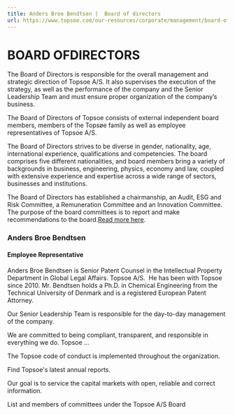 ```yaml
---
title: Anders Broe Bendtsen |  Board of directors
url: https://www.topsoe.com/our-resources/corporate/management/board-of-directors/anders-broe-bendtsen#main-content
---
```


# BOARD OFDIRECTORS

The Board of Directors is responsible for the overall management and strategic direction of Topsoe A/S. It also supervises the execution of the strategy, as well as the performance of the company and the Senior Leadership Team and must ensure proper organization of the company’s business.

The Board of Directors of Topsoe consists of external independent board members, members of the Topsøe family as well as employee representatives of Topsoe A/S.

The Board of Directors strives to be diverse in gender, nationality, age, international experience, qualifications and competencies. The board comprises five different nationalities, and board members bring a variety of backgrounds in business, engineering, physics, economy and law, coupled with extensive experience and expertise across a wide range of sectors, businesses and institutions.

The Board of Directors has established a chairmanship, an Audit, ESG and Risk Committee, a Remuneration Committee and an Innovation Committee. The purpose of the board committees is to report and make recommendations to the board.[Read more here](/our-resources/corporate/management/corporate-governance/board-committees).

### Anders Broe Bendtsen

#### Employee Representative

Anders Broe Bendtsen is Senior Patent Counsel in the Intellectual Property Department in Global Legal Affairs. Topsoe A/S.  He has been with Topsoe since 2010. Mr. Bendtsen holds a Ph.D. in Chemical Engineering from the Technical University of Denmark and is a registered European Patent Attorney.

Our Senior Leadership Team is responsible for the day-to-day management of the company.

We are committed to being compliant, transparent, and responsible in everything we do. Topsoe ...

The Topsoe code of conduct is implemented throughout the organization.

Find Topsoe's latest annual reports.

Our goal is to service the capital markets with open, reliable and correct information.

List and members of committees under the Topsoe A/S Board